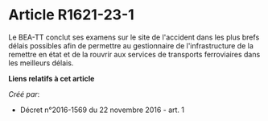 # Article R1621-23-1

Le  BEA-TT conclut ses examens sur le site de l'accident dans les plus  brefs délais possibles afin de permettre au
gestionnaire de  l'infrastructure de la remettre en état et de la rouvrir aux services de  transports ferroviaires dans les
meilleurs délais.

**Liens relatifs à cet article**

_Créé par_:

  - Décret n°2016-1569 du 22 novembre 2016 - art. 1
